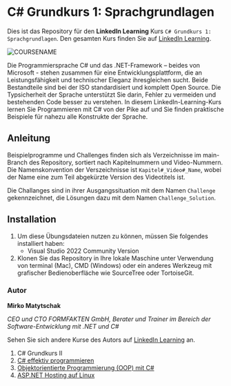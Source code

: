 # C# Grundkurs 1: Sprachgrundlagen

Dies ist das Repository für den **LinkedIn Learning** Kurs `C# Grundkurs 1: Sprachgrundlagen`. Den gesamten Kurs finden Sie auf [LinkedIn Learning][lil-course-url].

![COURSENAME][lil-thumbnail-url] 


Die Programmiersprache C# und das .NET-Framework – beides von Microsoft - stehen zusammen für eine Entwicklungsplattform, die an Leistungsfähigkeit und technischer Eleganz ihresgleichen sucht. Beide Bestandteile sind bei der ISO standardisiert und komplett Open Source. Die Typsicherheit der Sprache unterstützt Sie darin, Fehler zu vermeiden und bestehenden Code besser zu verstehen. In diesem LinkedIn-Learning-Kurs lernen Sie Programmieren mit C# von der Pike auf und Sie finden praktische Beispiele für nahezu alle Konstrukte der Sprache.

## Anleitung

Beispielprogramme und Challenges finden sich als Verzeichnisse im main-Branch des Repository, sortiert nach Kapitelnummern und Video-Nummern. Die Namenskonvention der Verszeichnisse ist `Kapitel#_Video#_Name`, wobei der Name eine zum Teil abgekürzte Version des Videotitels ist.

Die Challanges sind in ihrer Ausgangssituation mit dem Namen `Challenge` gekennzeichnet, die Lösungen dazu mit dem Namen `Challenge_Solution`.

## Installation

1. Um diese Übungsdateien nutzen zu können, müssen Sie folgendes installiert haben:
   - Visual Studio 2022 Community Version
2. Klonen Sie das Repository in Ihre lokale Maschine unter Verwendung von terminal (Mac), CMD (Windows) oder ein anderes Werkzeug mit grafischer Bedienoberfläche wie SourceTree oder TortoiseGit.

### Autor

**Mirko Matytschak**

_CEO und CTO FORMFAKTEN GmbH, Berater und Trainer im Bereich der Software-Entwicklung mit .NET und C#_

Sehen Sie sich andere Kurse des Autors auf [LinkedIn Learning](https://www.linkedin.com/learning/instructors/mirko-matytschak) an.

1. C# Grundkurs II
1. [C# effektiv programmieren](https://www.linkedin.com/learning/c-sharp-effektiv-programmieren-in-den-versionen-6-bis-11/lernen-sie-die-wichtigsten-eigenschaften-die-seit-der-version-5-der-programmiersprache-c-sharp-dazugekommen-si)
1. [Objektorientierte Programmierung (OOP) mit C#](https://www.linkedin.com/learning/objektorientierte-programmierung-oop-mit-c-sharp)
1. [ASP.NET Hosting auf Linux](https://www.linkedin.com/learning/asp-dot-net-hosting-auf-linux)

[lil-course-url]: https://www.linkedin.com/learning/c-sharp-grundkurs-1-sprachgrundlagen
[lil-thumbnail-url]: https://media.licdn.com/dms/image/v2/D4E0DAQGr3y3GhoSk3g/learning-public-crop_675_1200/B4EZflLA65HwAg-/0/1751896559547?e=2147483647&v=beta&t=XnrGWf88QAhhQvJZ8Fj1glQRHr1q7dZw7fVnv-yHdVE

